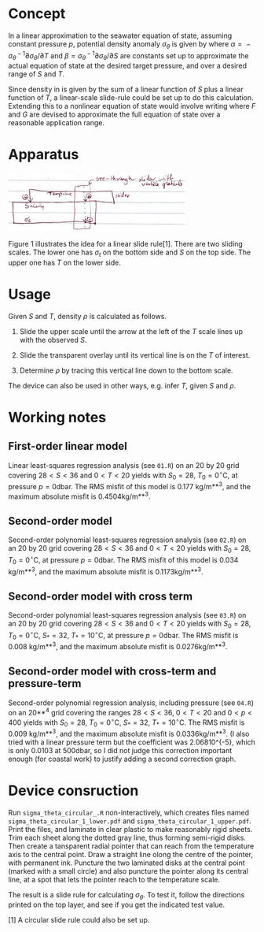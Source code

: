 Concept
=======

In a linear approximation to the seawater equation of state, assuming
constant pressure *p*, potential density anomaly *σ*<sub>*θ*</sub> is
given by where
*α* =  − *σ*<sub>*θ*</sub><sup> − 1</sup>∂*σ*<sub>*θ*</sub>/∂*T* and
*β* = *σ*<sub>*θ*</sub><sup> − 1</sup>∂*σ*<sub>*θ*</sub>/∂*S* are
constants set up to approximate the actual equation of state at the
desired target pressure, and over a desired range of *S* and *T*.

Since density in is given by the sum of a linear function of *S* plus a
linear function of *T*, a linear-scale slide-rule could be set up to do
this calculation. Extending this to a nonlinear equation of state would
involve writing where *F* and *G* are devised to approximate the full
equation of state over a reasonable application range.

Apparatus
=========

![Sketch of slide rule.](sigmat_idea.png)

Figure 1 illustrates the idea for a linear slide rule[1]. There are two
sliding scales. The lower one has *σ*<sub>*t*</sub> on the bottom side
and *S* on the top side. The upper one has *T* on the lower side.

Usage
=====

Given *S* and *T*, density *ρ* is calculated as follows.

1.  Slide the upper scale until the arrow at the left of the *T* scale
    lines up with the observed *S*.

2.  Slide the transparent overlay until its vertical line is on the *T*
    of interest.

3.  Determine *ρ* by tracing this vertical line down to the bottom
    scale.

The device can also be used in other ways, e.g. infer *T*, given *S* and
*ρ*.

Working notes
=============

First-order linear model
------------------------

Linear least-squares regression analysis (see `01.R`) on an 20 by 20
grid covering 28 &lt; *S* &lt; 36 and 0 &lt; *T* &lt; 20 yields with
*S*<sub>0</sub> = 28, *T*<sub>0</sub> = 0<sup>∘</sup>C, at pressure
*p* = 0dbar. The RMS misfit of this model is 0.177 kg/m**<sup>3</sup>,
and the maximum absolute misfit is 0.4504kg/m**<sup>3</sup>.

Second-order model
------------------

Second-order polynomial least-squares regression analysis (see `02.R`)
on an 20 by 20 grid covering 28 &lt; *S* &lt; 36 and 0 &lt; *T* &lt; 20
yields with *S*<sub>0</sub> = 28, *T*<sub>0</sub> = 0<sup>∘</sup>C, at
pressure *p* = 0dbar. The RMS misfit of this model is 0.034
kg/m**<sup>3</sup>, and the maximum absolute misfit is
0.1173kg/m**<sup>3</sup>.

Second-order model with cross term
----------------------------------

Second-order polynomial least-squares regression analysis (see `03.R`)
on an 20 by 20 grid covering 28 &lt; *S* &lt; 36 and 0 &lt; *T* &lt; 20
yields with *S*<sub>0</sub> = 28, *T*<sub>0</sub> = 0<sup>∘</sup>C,
*S*<sub>\*</sub> = 32, *T*<sub>\*</sub> = 10<sup>∘</sup>C, at pressure
*p* = 0dbar. The RMS misfit is 0.008 kg/m**<sup>3</sup>, and the maximum
absolute misfit is 0.0276kg/m**<sup>3</sup>.

Second-order model with cross-term and pressure-term
----------------------------------------------------

Second-order polynomial regression analysis, including pressure (see
`04.R`) on an 20**<sup>4</sup> grid covering the ranges
28 &lt; *S* &lt; 36, 0 &lt; *T* &lt; 20 and 0 &lt; *p* &lt; 400 yields
with *S*<sub>0</sub> = 28, *T*<sub>0</sub> = 0<sup>∘</sup>C,
*S*<sub>\*</sub> = 32, *T*<sub>\*</sub> = 10<sup>∘</sup>C. The RMS
misfit is 0.009 kg/m**<sup>3</sup>, and the maximum absolute misfit is
0.0336kg/m**<sup>3</sup>. (I also tried with a linear pressure term but
the coefficient was 2.06810^{-5}, which is only 0.0103 at 500dbar, so I
did not judge this correction important enough (for coastal work) to
justify adding a second correction graph.

Device consruction
==================

Run `sigma_theta_circular_.R` non-interactively, which creates files
named `sigma_theta_circular_1_lower.pdf` and
`sigma_theta_circular_1_upper.pdf`. Print the files, and laminate in
clear plastic to make reasonably rigid sheets. Trim each sheet along the
dotted gray line, thus forming semi-rigid disks. Then create a
tansparent radial pointer that can reach from the temperature axis to
the central point. Draw a straight line olong the centre of the pointer,
with permanent ink. Puncture the two laminated disks at the central
point (marked with a small circle) and also puncture the pointer along
its central line, at a spot that lets the pointer reach to the
temperature scale.

The result is a slide rule for calculating *σ*<sub>*θ*</sub>. To test
it, follow the directions printed on the top layer, and see if you get
the indicated test value.

[1] A circular slide rule could also be set up.
